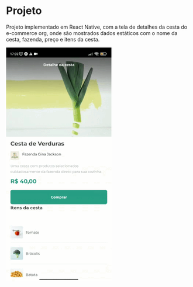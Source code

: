 # Projeto
Projeto implementado em React Native, com a tela de detalhes da cesta do e-commerce org, onde são mostrados dados estáticos com o nome da cesta, fazenda, preço e itens da cesta.


![ReactNative](https://github.com/CarlosAlexFO/ReactNative_Cesta-Verdura/blob/main/ReactNative.gif)
